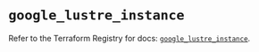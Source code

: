 # `google_lustre_instance`

Refer to the Terraform Registry for docs: [`google_lustre_instance`](https://registry.terraform.io/providers/hashicorp/google-beta/6.27.0/docs/resources/google_lustre_instance).

